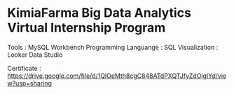# KimiaFarma Big Data Analytics Virtual Internship Program

Tools                 : MySQL Workbench
Programming Languange : SQL
Visualization         : Looker Data Studio

Certificate : https://drive.google.com/file/d/1QlOeMth8cgC848ATdPXQTJfyZdOiglYd/view?usp=sharing

